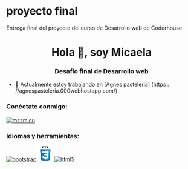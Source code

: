 # proyecto final
Entrega final del proyecto del curso de Desarrollo web de Coderhouse
<h1 align = "center"> Hola 👋, soy Micaela </h1>
<h3 align = "center"> Desafío final de Desarrollo web </h3>

- 🔭 Actualmente estoy trabajando en [Agnes pasteleria] (https : //agnespasteleria.000webhostapp.com/)

<h3 align = "left"> Conéctate conmigo: </h3>
<p align = "left">
<a href = "https://twitter.com/mzzmicu" target = "blank"> <img align = "center" src = "https://raw.githubusercontent.com/rahuldkjain/github-profile-readme-generator/master/src/images/icons/Social/twitter.svg" alt = "mzzmicu" height = "30" width = "40" /> </a>
</p>

<h3 align = "left"> Idiomas y herramientas: </h3>
<p align = "left"> <a href="https://getbootstrap.com" target="_blank"> <img src = "https://raw.githubusercontent.com/devicons/devicon/master/icons/ bootstrap / bootstrap-plain-wordmark.svg "alt =" bootstrap "width =" 40 "height =" 40 "/> </a> <a href =" https://www.w3schools.com/css/ "objetivo = "_ blank"> <img src = "https://raw.githubusercontent.com/devicons/devicon/master/icons/css3/css3-original-wordmark.svg" alt = "css3" width = "40" height = "40" /> </a> <a href="https://www.w3.org/html/" target="_blank"> <img src = "https: //raw.githubusercontent.com / devicons / devicon / master / icons / html5 / html5-original-wordmark.svg "alt =" html5 "width =" 40 "height =" 40 "/> </a> </p>

